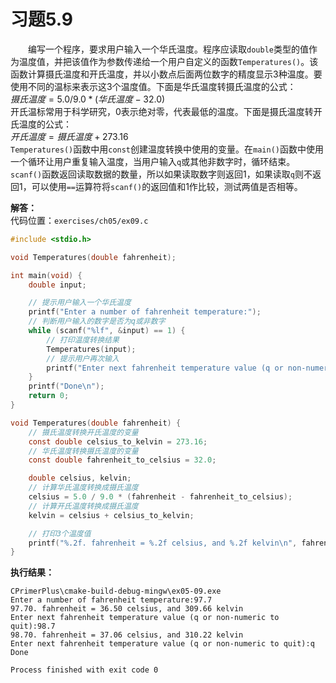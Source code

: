 # 习题5.9

&emsp;&emsp;编写一个程序，要求用户输入一个华氏温度。程序应读取`double`类型的值作为温度值，并把该值作为参数传递给一个用户自定义的函数`Temperatures()`。该函数计算摄氏温度和开氏温度，并以小数点后面两位数字的精度显示3种温度。要使用不同的温标来表示这3个温度值。下面是华氏温度转摄氏温度的公式：  
$摄氏温度 = 5.0/9.0 * (华氏温度 - 32.0)$  
开氏温标常用于科学研究，0表示绝对零，代表最低的温度。下面是摄氏温度转开氏温度的公式：  
$开氏温度 = 摄氏温度 + 273.16$  
`Temperatures()`函数中用`const`创建温度转换中使用的变量。在`main()`函数中使用一个循环让用户重复输入温度，当用户输入`q`或其他非数字时，循环结束。`scanf()`函数返回读取数据的数量，所以如果读取数字则返回1，如果读取`q`则不返回1，可以使用`==`运算符将`scanf()`的返回值和1作比较，测试两值是否相等。

**解答：**  
代码位置：`exercises/ch05/ex09.c`

```c
#include <stdio.h>

void Temperatures(double fahrenheit);

int main(void) {
    double input;

    // 提示用户输入一个华氏温度
    printf("Enter a number of fahrenheit temperature:");
    // 判断用户输入的数字是否为q或非数字
    while (scanf("%lf", &input) == 1) {
        // 打印温度转换结果
        Temperatures(input);
        // 提示用户再次输入
        printf("Enter next fahrenheit temperature value (q or non-numeric to quit):");
    }
    printf("Done\n");
    return 0;
}

void Temperatures(double fahrenheit) {
    // 摄氏温度转换开氏温度的变量
    const double celsius_to_kelvin = 273.16;
    // 华氏温度转换摄氏温度的变量
    const double fahrenheit_to_celsius = 32.0;

    double celsius, kelvin;
    // 计算华氏温度转换成摄氏温度
    celsius = 5.0 / 9.0 * (fahrenheit - fahrenheit_to_celsius);
    // 计算开氏温度转换成摄氏温度
    kelvin = celsius + celsius_to_kelvin;

    // 打印3个温度值
    printf("%.2f. fahrenheit = %.2f celsius, and %.2f kelvin\n", fahrenheit, celsius, kelvin);
}
```

**执行结果：**
```
CPrimerPlus\cmake-build-debug-mingw\ex05-09.exe
Enter a number of fahrenheit temperature:97.7
97.70. fahrenheit = 36.50 celsius, and 309.66 kelvin
Enter next fahrenheit temperature value (q or non-numeric to quit):98.7
98.70. fahrenheit = 37.06 celsius, and 310.22 kelvin
Enter next fahrenheit temperature value (q or non-numeric to quit):q
Done

Process finished with exit code 0
```